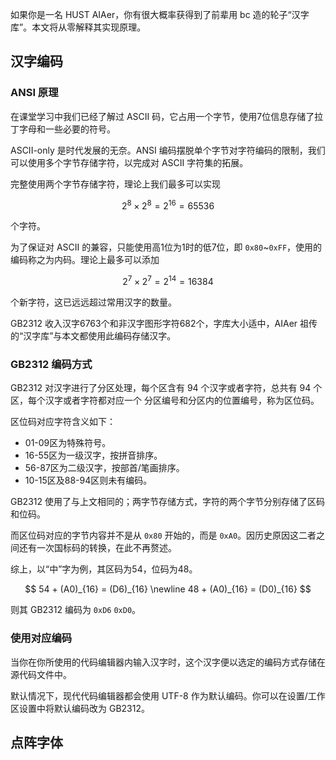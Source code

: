 如果你是一名 HUST AIAer，你有很大概率获得到了前辈用 bc 造的轮子“汉字库”。本文将从零解释其实现原理。

## 汉字编码

### ANSI 原理

在课堂学习中我们已经了解过 ASCII 码，它占用一个字节，使用7位信息存储了拉丁字母和一些必要的符号。

ASCII-only 是时代发展的无奈。ANSI 编码摆脱单个字节对字符编码的限制，我们可以使用多个字节存储字符，以完成对 ASCII 字符集的拓展。

完整使用两个字节存储字符，理论上我们最多可以实现

$$
    2^{8} \times 2^{8} = 2^{16} = 65536
$$

个字符。

为了保证对 ASCII 的兼容，只能使用高1位为1时的低7位，即 `0x80`~`0xFF`，使用的编码称之为内码。理论上最多可以添加

$$
    2^{7} \times 2^{7} = 2^{14} = 16384
$$

个新字符，这已远远超过常用汉字的数量。

GB2312 收入汉字6763个和非汉字图形字符682个，字库大小适中，AIAer 祖传的“汉字库”与本文都使用此编码存储汉字。

### GB2312 编码方式

GB2312 对汉字进行了分区处理，每个区含有 94 个汉字或者字符，总共有 94 个区，每个汉字或者字符都对应一个 分区编号和分区内的位置编号，称为区位码。

区位码对应字符含义如下：
* 01-09区为特殊符号。
* 16-55区为一级汉字，按拼音排序。
* 56-87区为二级汉字，按部首/笔画排序。
* 10-15区及88-94区则未有编码。

GB2312 使用了与上文相同的；两字节存储方式，字符的两个字节分别存储了区码和位码。

而区位码对应的字节内容并不是从 `0x80` 开始的，而是 `0xA0`。因历史原因这二者之间还有一次国标码的转换，在此不再赘述。

综上，以“中”字为例，其区码为54，位码为48。

$$
    54 + (A0)_{16} = (D6)_{16} \newline
    48 + (A0)_{16} = (D0)_{16}
$$

则其 GB2312 编码为 `0xD6` `0xD0`。

### 使用对应编码

当你在你所使用的代码编辑器内输入汉字时，这个汉字便以选定的编码方式存储在源代码文件中。

默认情况下，现代代码编辑器都会使用 UTF-8 作为默认编码。你可以在设置/工作区设置中将默认编码改为 GB2312。

## 点阵字体